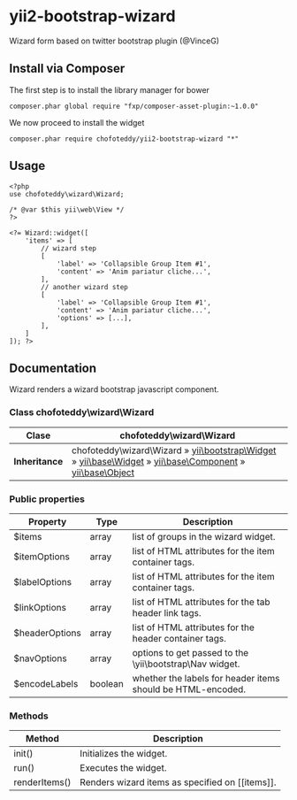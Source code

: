 # yii2-bootstrap-wizard
Wizard form based on twitter bootstrap plugin (@VinceG)

## Install via Composer

The first step is to install the library manager for bower

```
composer.phar global require "fxp/composer-asset-plugin:~1.0.0"
```

We now proceed to install the widget

```
composer.phar require chofoteddy/yii2-bootstrap-wizard "*"
```


## Usage

```
<?php
use chofoteddy\wizard\Wizard;

/* @var $this yii\web\View */
?>

<?= Wizard::widget([
    'items' => [
        // wizard step
        [
            'label' => 'Collapsible Group Item #1',
            'content' => 'Anim pariatur cliche...',
        ],
        // another wizard step
        [
            'label' => 'Collapsible Group Item #1',
            'content' => 'Anim pariatur cliche...',
            'options' => [...],
        ],
    ]
]); ?>
```

## Documentation

Wizard renders a wizard bootstrap javascript component.

### Class chofoteddy\wizard\Wizard
| Clase | chofoteddy\wizard\Wizard |
|-|-|
| **Inheritance**     | chofoteddy\wizard\Wizard » [yii\bootstrap\Widget](http://www.yiiframework.com/doc-2.0/yii-bootstrap-widget.html) » [yii\base\Widget](http://www.yiiframework.com/doc-2.0/yii-base-widget.html) » [yii\base\Component](http://www.yiiframework.com/doc-2.0/yii-base-component.html) » [yii\base\Object](http://www.yiiframework.com/doc-2.0/yii-base-object.html) |

### Public properties

| Property        | Type    | Description                                                   |
|-----------------|---------|---------------------------------------------------------------|
| $items          | array   | list of groups in the wizard widget.                          |
| $itemOptions    | array   | list of HTML attributes for the item container tags.          |
| $labelOptions   | array   | list of HTML attributes for the item container tags.          |
| $linkOptions    | array   | list of HTML attributes for the tab header link tags.         |
| $headerOptions  | array   | list of HTML attributes for the header container tags.        |
| $navOptions     | array   | options to get passed to the \yii\bootstrap\Nav widget.       |
| $encodeLabels   | boolean | whether the labels for header items should be HTML-encoded.   |

### Methods

| Method          | Description                                         |
|-----------------|-----------------------------------------------------|
| init()          | Initializes the widget.                             |
| run()           | Executes the widget.                                |
| renderItems()   | Renders wizard items as specified on [[items]].     |
